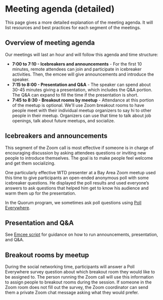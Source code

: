 # Meeting agenda (detailed)

This page gives a more detailed explanation of the meeting agenda. It will
list resources and best practices for each segment of the meetings.

## Overview of meeting agenda

Our meetings will last an hour and will follow this agenda and time structure:

- **7:00 to 7:10 - Icebreakers and announcements** - For the first 10 minutes, remote attendees can join and participate in icebreaker activities. Then, the emcee will give announcements and introduce the speaker.
- **7:15 to 8:00 - Presentation and Q&A** - The speaker can spend about 30-45 minutes giving a presentation, which includes the Q&A portion. The Q&A can expand to fill the time if the presentation is short.
- **7:45 to 8:30 - Breakout rooms by meetup** - Attendance at this portion of the meetup is optional. We'll use Zoom breakout rooms to have people meet with their individual meetup organizers to say hi to other people in their meetup. Organizers can use that time to talk about job openings, talk about future meetups, and socialize.


## Icebreakers and announcements

This segment of the Zoom call is most effective if someone is in charge of
encouraging discussion by asking attendees questions or inviting new people to
introduce themselves. The goal is to make people feel welcome and get them
socializing.

One particularly effective WTD presenter at a Bay Area Zoom meetup used this
time to give participants an open-ended anonymous poll with some icebreaker
questions. He displayed the poll results and used everyone’s answers to ask
questions that helped him get to know his audience and warm them up for the
presentation.

In the Quorum program, we sometimes ask poll questions using
[Poll Everywhere](https://www.polleverywhere.com/).


## Presentation and Q&A

See [Emcee script](emcee-script.md) for guidance on how to run announcements,
presentation, and Q&A.


## Breakout rooms by meetup

During the social networking time, participants will answer a Poll Everywhere
survey question about which breakout room they would like to be assigned to.
The person running the Zoom call will use this information to assign people to
breakout rooms during the session. If someone in the Zoom room does not fill
out the survey, the Zoom coordinator can send them a private Zoom chat message
asking what they would prefer.
